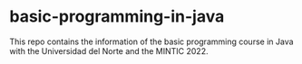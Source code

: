 # basic-programming-in-java
This repo contains the information of the basic programming course in Java with the Universidad del Norte and the MINTIC 2022.
